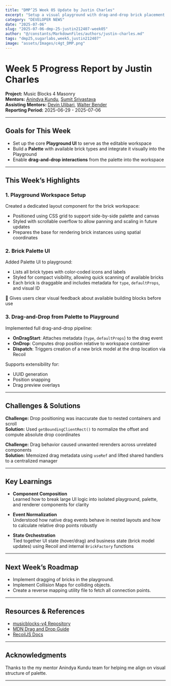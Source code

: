 ```yaml
---
title: "DMP’25 Week 05 Update by Justin Charles"
excerpt: "Setup a visual playground with drag-and-drop brick placement from a palette UI"
category: "DEVELOPER NEWS"
date: "2025-07-06"
slug: "2025-07-06-dmp-25-justin212407-week05"
author: "@/constants/MarkdownFiles/authors/justin-charles.md"
tags: "dmp25,sugarlabs,week5,justin212407"
image: "assets/Images/c4gt_DMP.png"
---
```


<!-- markdownlint-disable -->

# Week 5 Progress Report by Justin Charles

**Project:** Music Blocks 4 Masonry  
**Mentors:** [Anindya Kundu](https://github.com/meganindya/), [Sumit Srivastava](https://github.com/sum2it)  
**Assisting Mentors:** [Devin Ulibari](https://github.com/pikurasa/), [Walter Bender](https://github.com/walterbender)  
**Reporting Period:** 2025-06-29 - 2025-07-06  

---

## Goals for This Week

- Set up the core **Playground UI** to serve as the editable workspace  
- Build a **Palette** with available brick types and integrate it visually into the Playground  
- Enable **drag-and-drop interactions** from the palette into the workspace  

---

## This Week’s Highlights

### 1. **Playground Workspace Setup**

Created a dedicated layout component for the brick workspace:
- Positioned using CSS grid to support side-by-side palette and canvas
- Styled with scrollable overflow to allow panning and scaling in future updates
- Prepares the base for rendering brick instances using spatial coordinates  


### 2. **Brick Palette UI**

Added Palette UI to playground:
- Lists all brick types with color-coded icons and labels
- Styled for compact visibility, allowing quick scanning of available bricks
- Each brick is draggable and includes metadata for `type`, `defaultProps`, and visual ID

🎨 Gives users clear visual feedback about available building blocks before use

### 3. **Drag-and-Drop from Palette to Playground**

Implemented full drag-and-drop pipeline:
- **OnDragStart**: Attaches metadata (`type`, `defaultProps`) to the drag event
- **OnDrop**: Computes drop position relative to workspace container
- **Dispatch**: Triggers creation of a new brick model at the drop location via Recoil

Supports extensibility for:
- UUID generation
- Position snapping
- Drag preview overlays

---

## Challenges & Solutions

**Challenge:** Drop positioning was inaccurate due to nested containers and scroll  
**Solution:** Used `getBoundingClientRect()` to normalize the offset and compute absolute drop coordinates

**Challenge:** Drag behavior caused unwanted rerenders across unrelated components  
**Solution:** Memoized drag metadata using `useRef` and lifted shared handlers to a centralized manager  

---

## Key Learnings

- **Component Composition**  
  Learned how to break large UI logic into isolated playground, palette, and renderer components for clarity

- **Event Normalization**  
  Understood how native drag events behave in nested layouts and how to calculate relative drop points robustly

- **State Orchestration**  
  Tied together UI state (hover/drag) and business state (brick model updates) using Recoil and internal `BrickFactory` functions

---

## Next Week’s Roadmap

- Implement dragging of bricks in the playground.
- Implement Collision Maps for colliding objects.
- Create a reverse mapping utility file to fetch all connection points.
---

## Resources & References

- [musicblocks-v4 Repository](https://github.com/sugarlabs/musicblocks-v4)  
- [MDN Drag and Drop Guide](https://developer.mozilla.org/en-US/docs/Web/API/HTML_Drag_and_Drop_API)  
- [RecoilJS Docs](https://recoiljs.org/)

---

## Acknowledgments

Thanks to the my mentor Anindya Kundu team for helping me align on visual structure of palette.

---
